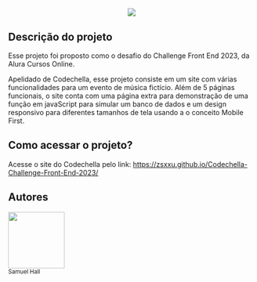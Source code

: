 <h1 align="center"><img src="https://user-images.githubusercontent.com/122501946/229009192-f042ac0f-a074-418c-9141-13265887e387.png"></h1>

<h2>Descrição do projeto</h2>

Esse projeto foi proposto como o desafio do Challenge Front End 2023, da Alura Cursos Online.

Apelidado de Codechella, esse projeto consiste em um site com várias funcionalidades para um evento de música fictício. Além de 5 páginas funcionais, o site conta com uma página extra para demonstração de uma função em javaScript para simular um banco de dados e um design responsivo para diferentes tamanhos de tela usando a o conceito Mobile First.

<h2>Como acessar o projeto?</h2>

Acesse o site do Codechella pelo link: https://zsxxu.github.io/Codechella-Challenge-Front-End-2023/

<h2>Autores</h2>

<img src="https://user-images.githubusercontent.com/122501946/226516011-bba2da7d-d4f4-4c71-a371-6589f4e13d2f.jpg" width=115><br><sub>Samuel Hall</sub>
